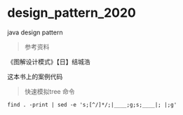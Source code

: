 # design_pattern_2020
java design pattern

> 参考资料

《图解设计模式》【日】结城浩

这本书上的案例代码

> 快速模拟tree 命令

```shell 
find . -print | sed -e 's;[^/]*/;|____;g;s;____|; |;g'
```


